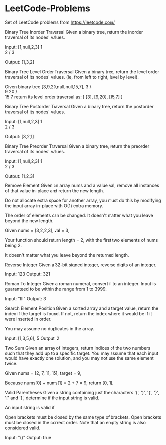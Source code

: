 # LeetCode-Problems

Set of LeetCode problems from https://leetcode.com/

Binary Tree Inorder Traversal 
Given a binary tree, return the inorder traversal of its nodes' values.

Input: [1,null,2,3]
   1
    \
     2
    /
   3

Output: [1,3,2]

Binary Tree Level Order Traversal
Given a binary tree, return the level order traversal of its nodes' values. (ie, from left to right, level by level).

Given binary tree [3,9,20,null,null,15,7],
    3
   / \
  9  20
    /  \
   15   7
return its level order traversal as:
[
  [3],
  [9,20],
  [15,7]
]

Binary Tree Postorder Traversal 
Given a binary tree, return the postorder traversal of its nodes' values.

Input: [1,null,2,3]
   1
    \
     2
    /
   3

Output: [3,2,1]

Binary Tree Preorder Traversal
Given a binary tree, return the preorder traversal of its nodes' values.

Input: [1,null,2,3]
   1
    \
     2
    /
   3

Output: [1,2,3]

Remove Element
Given an array nums and a value val, remove all instances of that value in-place and return the new length.

Do not allocate extra space for another array, you must do this by modifying the input array in-place with O(1) extra memory.

The order of elements can be changed. It doesn't matter what you leave beyond the new length.

Given nums = [3,2,2,3], val = 3,

Your function should return length = 2, with the first two elements of nums being 2.

It doesn't matter what you leave beyond the returned length.

Reverse Integer
Given a 32-bit signed integer, reverse digits of an integer.

Input: 123
Output: 321

Roman To Integer
Given a roman numeral, convert it to an integer. Input is guaranteed to be within the range from 1 to 3999.

Input: "III"
Output: 3

Search Element Position
Given a sorted array and a target value, return the index if the target is found. If not, return the index where it would be if it were inserted in order.

You may assume no duplicates in the array.

Input: [1,3,5,6], 5
Output: 2

Two Sum
Given an array of integers, return indices of the two numbers such that they add up to a specific target.
You may assume that each input would have exactly one solution, and you may not use the same element twice.

Given nums = [2, 7, 11, 15], target = 9,

Because nums[0] + nums[1] = 2 + 7 = 9,
return [0, 1].

Valid Parentheses
Given a string containing just the characters '(', ')', '{', '}', '[' and ']', determine if the input string is valid.

An input string is valid if:

Open brackets must be closed by the same type of brackets.
Open brackets must be closed in the correct order.
Note that an empty string is also considered valid.

Input: "()"
Output: true